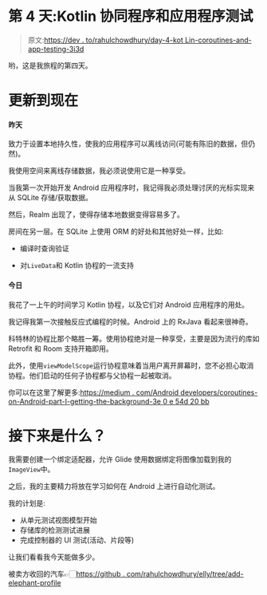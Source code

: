 # 第 4 天:Kotlin 协同程序和应用程序测试

> 原文:[https://dev . to/rahulchowdhury/day-4-kot Lin-coroutines-and-app-testing-3i3d](https://dev.to/rahulchowdhury/day-4-kotlin-coroutines-and-app-testing-3i3d)

哟，这是我旅程的第四天。

# [](#update-till-now)更新到现在

#### [](#yesterday)昨天

致力于设置本地持久性，使我的应用程序可以离线访问(可能有陈旧的数据，但仍然)。

我使用空间来离线存储数据，我必须说使用它是一种享受。

当我第一次开始开发 Android 应用程序时，我记得我必须处理讨厌的光标实现来从 SQLite 存储/获取数据。

然后，Realm 出现了，使得存储本地数据变得容易多了。

房间在另一层。在 SQLite 上使用 ORM 的好处和其他好处一样，比如:

*   编译时查询验证

*   对`LiveData`和 Kotlin 协程的一流支持

#### [](#today)今日

我花了一上午的时间学习 Kotlin 协程，以及它们对 Android 应用程序的用处。

我记得我第一次接触反应式编程的时候。Android 上的 RxJava 看起来很神奇。

科特林的协程比那个略胜一筹。使用协程绝对是一种享受，主要是因为流行的库如 Retrofit 和 Room 支持开箱即用。

此外，使用`viewModelScope`运行协程意味着当用户离开屏幕时，您不必担心取消协程。他们启动的任何子协程都与父协程一起被取消。

你可以在这里了解更多:[https://medium . com/Android developers/coroutines-on-Android-part-I-getting-the-background-3e 0 e 54d 20 bb](https://medium.com/androiddevelopers/coroutines-on-android-part-i-getting-the-background-3e0e54d20bb)

# [](#whats-next)接下来是什么？

我需要创建一个绑定适配器，允许 Glide 使用数据绑定将图像加载到我的`ImageView`中。

之后，我的主要精力将放在学习如何在 Android 上进行自动化测试。

我的计划是:

*   从单元测试视图模型开始
*   存储库的检测测试进展
*   完成控制器的 UI 测试(活动、片段等)

让我们看看我今天能做多少。

被卖方收回的汽车👉🏻[https://github . com/rahulchowdhury/elly/tree/add-elephant-profile](https://github.com/rahulchowdhury/elly/tree/add-elephant-profile)